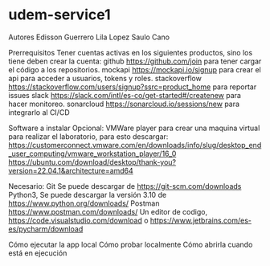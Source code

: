 # udem-service1

Autores
Edisson Guerrero
Lila Lopez
Saulo Cano

Prerrequisitos
Tener cuentas activas en los siguientes productos, sino los tiene deben crear la cuenta:
github https://github.com/join para tener cargar el código a los repositorios.
mockapi https://mockapi.io/signup para crear el api para acceder a usuarios, tokens y roles.
stackoverflow https://stackoverflow.com/users/signup?ssrc=product_home para reportar issues
slack https://slack.com/intl/es-co/get-started#/createnew para hacer monitoreo.
sonarcloud https://sonarcloud.io/sessions/new para integrarlo al CI/CD

Software a instalar
Opcional: VMWare player para crear una maquina virtual para realizar el laboratorio, para esto descargar:
https://customerconnect.vmware.com/en/downloads/info/slug/desktop_end_user_computing/vmware_workstation_player/16_0
https://ubuntu.com/download/desktop/thank-you?version=22.04.1&architecture=amd64

Necesario:
Git Se puede descargar de https://git-scm.com/downloads
Python3, Se puede descargar la versión 3.10 de https://www.python.org/downloads/
Postman https://www.postman.com/downloads/
Un editor de codigo, https://code.visualstudio.com/download o https://www.jetbrains.com/es-es/pycharm/download

Cómo ejecutar la app local
Cómo probar localmente
Cómo abrirla cuando está en ejecución
